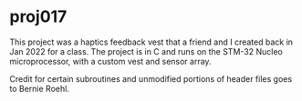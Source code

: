 # proj017
This project was a haptics feedback vest that a friend and I created back in Jan 2022 for a class.
The project is in C and runs on the STM-32 Nucleo microprocessor, with a custom vest and sensor array.

Credit for certain subroutines and unmodified portions of header files goes to Bernie Roehl.
